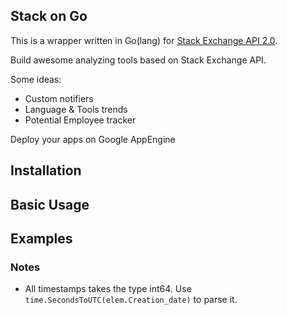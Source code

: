 ## Stack on Go

This is a wrapper written in Go(lang) for [Stack Exchange API 2.0](https://api.stackexchange.com).

Build awesome analyzing tools based on Stack Exchange API.

Some ideas:

* Custom notifiers
* Language & Tools trends
* Potential Employee tracker

Deploy your apps on Google AppEngine

## Installation

## Basic Usage

## Examples

### Notes

* All timestamps takes the type int64. Use `time.SecondsToUTC(elem.Creation_date)` to parse it.
